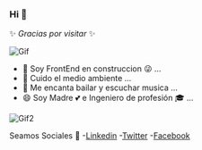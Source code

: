 

### Hi 👋

✨ _Gracias por visitar_ ✨ 

![Gif](https://image.freepik.com/vector-gratis/programador-estilo-dibujos-animados-trabajando_52683-22693.jpg)

- 🔭 Soy FrontEnd en construccion :stuck_out_tongue_winking_eye: ...
- 🌱 Cuido el medio ambiente ...
- 👯 Me encanta bailar y escuchar musica ...
- 😄 Soy Madre :two_hearts: e Ingeniero de profesión :mortar_board: ...

![Gif2](https://i1.wp.com/media.giphy.com/media/45O9F2aiLOZXy/giphy.gif?resize=250%2C185&ssl=1)

Seamos Sociales :raised_hands:
-[Linkedin](https://www.linkedin.com/in/engineercvf/)
-[Twitter](https://twitter.com/Engineer_CvF)
-[Facebook](https://www.facebook.com/CvF.Engineer/)

